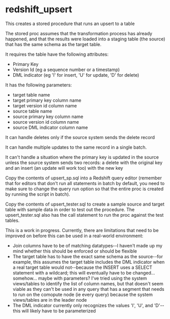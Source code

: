 # redshift_upsert
This creates a stored procedure that runs an upsert to a table

The stored proc assumes that the transformation process has already happened, and that the results were loaded into a staging table (the source) that has the same schema as the target table.

It requires the table have the following attributes:
  - Primary Key
  - Version Id (eg a sequence number or a timestamp)
  - DML indicator (eg 'I' for insert, 'U' for update, 'D' for delete)

It has the following parameters:
  - target table name
  - target primary key column name
  - target version id column name
  - source table name
  - source primary key column name
  - source version id column name
  - source DML indicator column name

It can handle deletes only if the source system sends the delete record

It can handle multiple updates to the same record in a single batch.

It can't handle a situation where the primary key is updated in the source unless the source system sends two records: a delete with the original key and an insert (an update will work too) with the new key

Copy the contents of upsert_sp.sql into a Redshift query editor (remember that for editors that don't run all statements in batch by default, you need to make sure to change the query run option so that the entire proc is created by running the script in batch).

Copy the contents of upsert_tester.sql to create a sample source and target table with sample data in order to test out the procedure. The upsert_tester.sql also has the call statement to run the proc against the test tables.


This is a work in progress. Currently, there are limitations that need to be improved on before this can be used in a real-world environment:

- Join columns have to be of matching datatypes--I haven't made up my mind whether this should be enforced or should be flexible
- The target table has to have the exact same schema as the source--for example, this assumes the target table includes the DML indicator when a real target table would not--because the INSERT uses a SELECT statement with a wildcard; this will eventually have to be changed... somehow... maybe with parameters? I've tried using the system views/tables to identify the list of column names, but that doesn't seem viable as they can't be used in any query that has a segment that needs to run on the comopute node (ie every query) because the system views/tables are in the leader node
- The DML indicator currently only recognizes the values 'I', 'U', and 'D'--this will likely have to be parameterized
